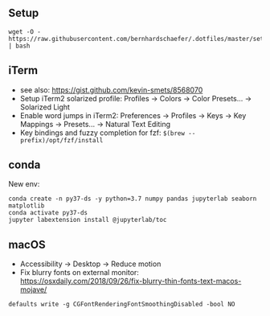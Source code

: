Setup
--------

```shell
wget -O - https://raw.githubusercontent.com/bernhardschaefer/.dotfiles/master/setup.sh | bash
```

iTerm
--------

- see also: https://gist.github.com/kevin-smets/8568070
- Setup iTerm2 solarized profile: Profiles → Colors → Color Presets... → Solarized Light
- Enable word jumps in iTerm2: Preferences → Profiles → Keys → Key Mappings → Presets... → Natural Text Editing
- Key bindings and fuzzy completion for fzf: `$(brew --prefix)/opt/fzf/install`

conda
-------

New env:
```
conda create -n py37-ds -y python=3.7 numpy pandas jupyterlab seaborn matplotlib
conda activate py37-ds
jupyter labextension install @jupyterlab/toc
```

macOS
-------

- Accessibility -> Desktop -> Reduce motion
- Fix blurry fonts on external monitor: https://osxdaily.com/2018/09/26/fix-blurry-thin-fonts-text-macos-mojave/
```shell
defaults write -g CGFontRenderingFontSmoothingDisabled -bool NO
```

